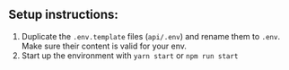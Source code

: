 ## Setup instructions:

1. Duplicate the `.env.template` files (`api/.env`) and rename them to `.env`. Make sure their content is valid for your env.
2. Start up the environment with `yarn start` or `npm run start`
